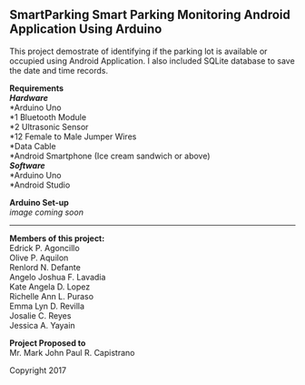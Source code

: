 SmartParking
Smart Parking Monitoring Android Application Using Arduino
----------------------------------------------------------------------
This project demostrate of identifying if the parking lot is available or occupied using Android Application. I also included SQLite database to save the date and time records. </br>

**Requirements** </br>
__*Hardware*__ </br>
*Arduino Uno </br>
*1 Bluetooth Module </br>
*2 Ultrasonic Sensor </br>
*12 Female to Male Jumper Wires </br>
*Data Cable </br>
*Android Smartphone (Ice cream sandwich or above) </br>
__*Software*__ </br>
*Arduino Uno </br>
*Android Studio </br>

**Arduino Set-up** </br>
*image coming soon* </br>

----------------------------------------------------------------------
**Members of this project:** </br>
Edrick P. Agoncillo </br>
Olive P. Aquilon </br>
Renlord N. Defante </br>
Angelo Joshua F. Lavadia </br>
Kate Angela D. Lopez </br>
Richelle Ann L. Puraso </br>
Emma Lyn D. Revilla </br>
Josalie C. Reyes </br>
Jessica A. Yayain </br>

**Project Proposed to**  </br>
Mr. Mark John Paul R. Capistrano

Copyright 2017
